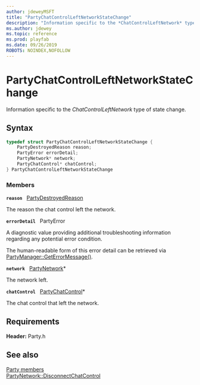 ```yaml
---
author: jdeweyMSFT
title: "PartyChatControlLeftNetworkStateChange"
description: "Information specific to the *ChatControlLeftNetwork* type of state change."
ms.author: jdewey
ms.topic: reference
ms.prod: playfab
ms.date: 09/26/2019
ROBOTS: NOINDEX,NOFOLLOW
---
```


# PartyChatControlLeftNetworkStateChange  

Information specific to the *ChatControlLeftNetwork* type of state change.  

## Syntax  
  
```cpp
typedef struct PartyChatControlLeftNetworkStateChange {  
    PartyDestroyedReason reason;  
    PartyError errorDetail;  
    PartyNetwork* network;  
    PartyChatControl* chatControl;  
} PartyChatControlLeftNetworkStateChange  
```
  
### Members  
  
**`reason`** &nbsp; [PartyDestroyedReason](../enums/partydestroyedreason.md)  
  
The reason the chat control left the network.
  
**`errorDetail`** &nbsp; PartyError  
  
A diagnostic value providing additional troubleshooting information regarding any potential error condition.
  
The human-readable form of this error detail can be retrieved via [PartyManager::GetErrorMessage()](../classes/PartyManager/methods/partymanager_geterrormessage.md).
  
**`network`** &nbsp; [PartyNetwork](../classes/PartyNetwork/partynetwork.md)*  
  
The network left.
  
**`chatControl`** &nbsp; [PartyChatControl](../classes/PartyChatControl/partychatcontrol.md)*  
  
The chat control that left the network.
  
  
## Requirements  
  
**Header:** Party.h
  
## See also  
[Party members](../party_members.md)  
[PartyNetwork::DisconnectChatControl](../classes/PartyNetwork/methods/partynetwork_disconnectchatcontrol.md)
  
  
